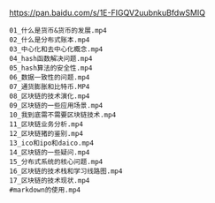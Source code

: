 https://pan.baidu.com/s/1E-FIGQV2uubnkuBfdwSMIQ

    
    01_什么是货币&货币的发展.mp4
    02_什么是分布式账本.mp4
    03_中心化和去中心化概念.mp4
    04_hash函数解决问题.mp4
    05_hash算法的安全性.mp4
    06_数据一致性的问题.mp4
    07_通货膨胀和比特币.MP4
    08_区块链的技术演化.mp4
    09_区块链的一些应用场景.mp4
    10_我到底需不需要区块链技术.mp4
    11_区块链业务分析.mp4
    12_区块链猪的鉴别.mp4
    13_ico和ipo和daico.mp4
    14_区块链的一些疑问.mp4
    15_分布式系统的核心问题.mp4
    16_区块链的技术栈和学习线路图.mp4
    17_区块链的技术现状.mp4
    #markdown的使用.mp4
